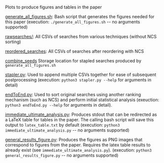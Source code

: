 Plots to produce figures and tables in the paper

[generate\_all\_figures.sh](./generate_all_figures.sh): Bash script that generates the figures needed for this paper (execution: `./generate_all_figures.sh` -- no arguments supported)

[rawsearches/](./rawsearches): All CSVs of searches from various techniques (without NCS sorting)

[reordered\_searches](./reordered_searches): All CSVs of searches after reordering with NCS

[combine\_seeds](./combine_seeds) Storage location for stapled searches produced by `generate_all_figures.sh`

[stapler.py](./stapler.py): Used to append multiple CSVs together for ease of subsequent postprocessing (execution: `python3 stapler.py --help` for arguments in detail)

[endToEnd.py](./endToEnd.py): Used to sort original searches using another ranking mechanism (such as NCS) and perform initial statistical analysis (exeuction: `python3 endToEnd.py --help` for arguments in detail).

[immediate\_ultimate\_analysis.py](./immediate_ultimate_analysis.py): Produces stdout that can be redirected as a LaTeX table for tables in the paper. The calling bash script will save this output to `latex_table.txt` by default (execution: `python3 immediate_ultimate_analysis.py` -- no arguments supported)

[general\_results\_figure.py](./general_results_figure.py): Produces the figures as PNG images that correspond to figures from the paper. Requires the latex table results to already exist (see `immediate_ultimate_analysis.py`). (execution: `python3 general_results_figure.py` -- no arguments supported)
